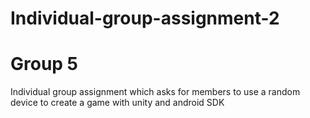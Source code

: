 # Individual-group-assignment-2
# Group 5
Individual group assignment which asks for members to use a random device to create a game with unity and android SDK 
